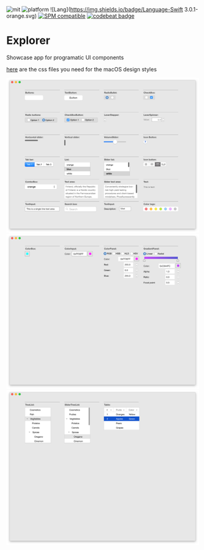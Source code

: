 ![mit](https://img.shields.io/badge/License-MIT-brightgreen.svg) 
![platform](https://img.shields.io/badge/Platform-macOS/iOS-blue.svg)
![Lang](https://img.shields.io/badge/Language-Swift 3.0.1-orange.svg)
[![SPM compatible](https://img.shields.io/badge/Swift%20Package%20Manager-compatible-brightgreen.svg)](https://github.com/apple/swift-package-manager)
[![codebeat badge](https://codebeat.co/badges/a1f06c71-b091-4719-a31a-db6853977c67)](https://codebeat.co/projects/github-com-stylekit-explorer)

# Explorer
Showcase app for programatic UI components

[here](https://github.com/stylekit/ElCapitan) are the css files you need for the macOS design styles

<img width="1034" alt="img" src="https://raw.githubusercontent.com/stylekit/img/master/Screen Shot 2016-04-14 at 15.57.55.png">

<img width="1034" alt="img" src="https://raw.githubusercontent.com/stylekit/img/master/Screen Shot 2016-04-15 at 06.41.37.png">

<img width="1034" alt="img" src="https://raw.githubusercontent.com/stylekit/img/master/Screen Shot 2016-04-16 at 13.08.01.png">
